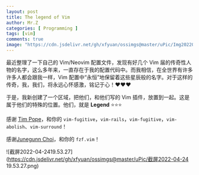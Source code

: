 ```yaml
---
layout: post
title: The legend of Vim
author: Mr.Z
categories: [ Programming ]
tags: [vim]
comments: true
image: "https://cdn.jsdelivr.net/gh/xfyuan/ossimgs@master/uPic/Img20220424-200024.jpg"
---
```


最近整理了一下自己的 Vim/Neovim 配置文件，发现有好几个 Vim 届的传奇性人物的名字，这么多年来，一直存在于我的配置代码中。而我相信，在全世界有许多许多人都会跟我一样，Vim 配置中“永恒”地保留着这些星辰般的名字。对于这样的传奇，我，我们，将永远心怀感激，铭记于心！❤️❤️❤️

于是，我新创建了一个区域，把他们，和他们写的 Vim 插件，放置到一起。这是属于他们的特殊的位置。他们，就是 **Legend** ⭐⭐⭐

感谢 [Tim Pope](https://github.com/tpope)，和你的 `vim-fugitive`，`vim-rails`，`vim-fugitive`，`vim-abolish`、`vim-surround`！

感谢[Junegunn Choi](https://github.com/junegunn)，和你的 `fzf.vim`！

![截屏2022-04-2419.53.27](https://cdn.jsdelivr.net/gh/xfyuan/ossimgs@master/uPic/截屏2022-04-24 19.53.27.png)
